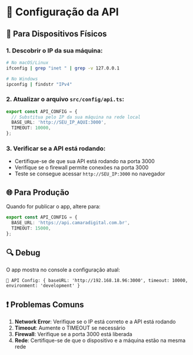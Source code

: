 # 🔧 Configuração da API

## 📱 Para Dispositivos Físicos

### 1. Descobrir o IP da sua máquina:
```bash
# No macOS/Linux
ifconfig | grep "inet " | grep -v 127.0.0.1

# No Windows
ipconfig | findstr "IPv4"
```

### 2. Atualizar o arquivo `src/config/api.ts`:
```typescript
export const API_CONFIG = {
  // Substitua pelo IP da sua máquina na rede local
  BASE_URL: 'http://SEU_IP_AQUI:3000',
  TIMEOUT: 10000,
};
```

### 3. Verificar se a API está rodando:
- Certifique-se de que sua API está rodando na porta 3000
- Verifique se o firewall permite conexões na porta 3000
- Teste se consegue acessar `http://SEU_IP:3000` no navegador

## 🌐 Para Produção

Quando for publicar o app, altere para:
```typescript
export const API_CONFIG = {
  BASE_URL: 'https://api.camaradigital.com.br',
  TIMEOUT: 15000,
};
```

## 🔍 Debug

O app mostra no console a configuração atual:
```
🔧 API Config: { baseURL: 'http://192.168.18.96:3000', timeout: 10000, environment: 'development' }
```

## ❗ Problemas Comuns

1. **Network Error**: Verifique se o IP está correto e a API está rodando
2. **Timeout**: Aumente o TIMEOUT se necessário
3. **Firewall**: Verifique se a porta 3000 está liberada
4. **Rede**: Certifique-se de que o dispositivo e a máquina estão na mesma rede



